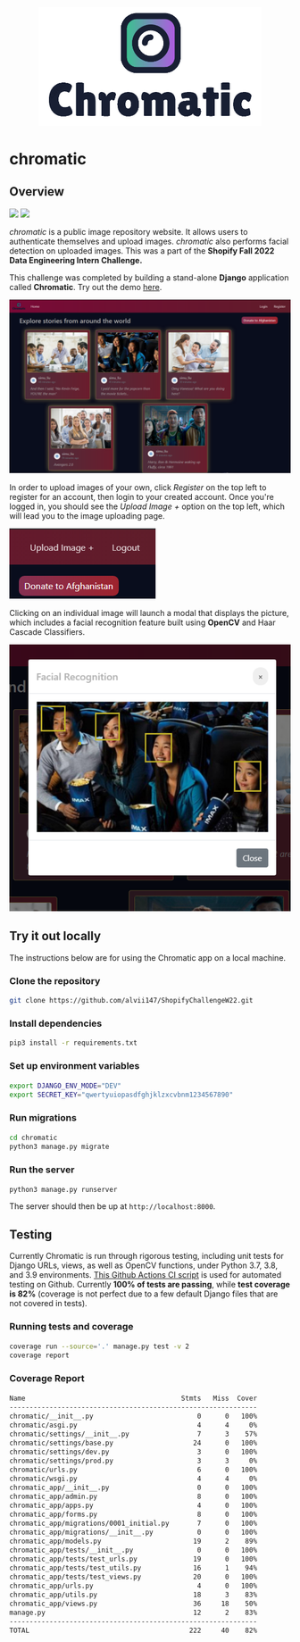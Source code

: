 <p align="center">
  <img alt="Chromatic Logo" src="img/chromatic_logo.png" width="400">
</p>

# chromatic

## Overview

![](https://img.shields.io/badge/Tests-Passing-greenyellow)
![](https://img.shields.io/badge/Coverage-82%25-aquamarine)

*chromatic* is a public image repository website. It allows users to authenticate themselves and upload images. *chromatic* also performs facial detection on uploaded images. This was a part of the **Shopify Fall 2022 Data Engineering Intern Challenge.**

This challenge was completed by building a stand-alone **Django** application called **Chromatic**. Try out the demo [here](https://devpostman404.pythonanywhere.com/).

![Homepage](img/homepage_unauthenticated.png)

In order to upload images of your own, click *Register* on the top left to register for an account, then login to your created account. Once you're logged in, you should see the *Upload Image +* option on the top left, which will lead you to the image uploading page.

![Upload Image](img/upload.png)

Clicking on an individual image will launch a modal that displays the picture, which includes a facial recognition feature built using **OpenCV** and Haar Cascade Classifiers.

![Movie Theatre](img/movie_theatre.png)

## Try it out locally

The instructions below are for using the Chromatic app on a local machine.

### Clone the repository

```bash
git clone https://github.com/alvii147/ShopifyChallengeW22.git
```

### Install dependencies

```bash
pip3 install -r requirements.txt
```

### Set up environment variables

```bash
export DJANGO_ENV_MODE="DEV"
export SECRET_KEY="qwertyuiopasdfghjklzxcvbnm1234567890"
```

### Run migrations

```bash
cd chromatic
python3 manage.py migrate
```

### Run the server

```bash
python3 manage.py runserver
```

The server should then be up at `http://localhost:8000`.

## Testing

Currently Chromatic is run through rigorous testing, including unit tests for Django URLs, views, as well as OpenCV functions, under Python 3.7, 3.8, and 3.9 environments. [This Github Actions CI script](.github/workflows/django.yml) is used for automated testing on Github. Currently **100% of tests are passing**, while **test coverage is 82%** (coverage is not perfect due to a few default Django files that are not covered in tests).

### Running tests and coverage

```bash
coverage run --source='.' manage.py test -v 2
coverage report
```

### Coverage Report

```
Name                                       Stmts   Miss  Cover
--------------------------------------------------------------
chromatic/__init__.py                          0      0   100%
chromatic/asgi.py                              4      4     0%
chromatic/settings/__init__.py                 7      3    57%
chromatic/settings/base.py                    24      0   100%
chromatic/settings/dev.py                      3      0   100%
chromatic/settings/prod.py                     3      3     0%
chromatic/urls.py                              6      0   100%
chromatic/wsgi.py                              4      4     0%
chromatic_app/__init__.py                      0      0   100%
chromatic_app/admin.py                         8      0   100%
chromatic_app/apps.py                          4      0   100%
chromatic_app/forms.py                         8      0   100%
chromatic_app/migrations/0001_initial.py       7      0   100%
chromatic_app/migrations/__init__.py           0      0   100%
chromatic_app/models.py                       19      2    89%
chromatic_app/tests/__init__.py                0      0   100%
chromatic_app/tests/test_urls.py              19      0   100%
chromatic_app/tests/test_utils.py             16      1    94%
chromatic_app/tests/test_views.py             20      0   100%
chromatic_app/urls.py                          4      0   100%
chromatic_app/utils.py                        18      3    83%
chromatic_app/views.py                        36     18    50%
manage.py                                     12      2    83%
--------------------------------------------------------------
TOTAL                                        222     40    82%
```

